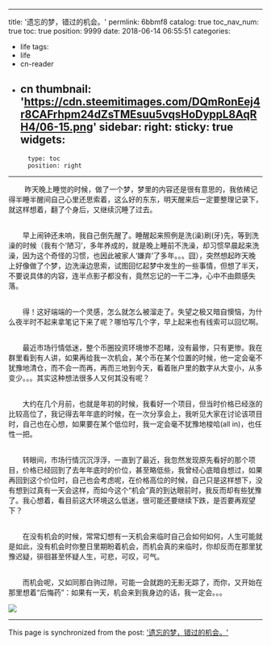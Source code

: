 
---
title: '遗忘的梦，错过的机会。'
permlink: 6bbmf8
catalog: true
toc_nav_num: true
toc: true
position: 9999
date: 2018-06-14 06:55:51
categories:
- life
tags:
- life
- cn-reader
- cn
thumbnail: 'https://cdn.steemitimages.com/DQmRonEej4r8CAFrhpm24dZsTMEsuu5vqsHoDyppL8AqRH4/06-15.png'
sidebar:
    right:
        sticky: true
widgets:
    -
        type: toc
        position: right
---


<html>
<p>&nbsp;　　昨天晚上睡觉的时候，做了一个梦，梦里的内容还是很有意思的，我依稀记得半睡半醒间自己心里还思索着，这么好的东东，明天醒来后一定要整理记录下，就这样想着，翻了个身后，又继续沉睡了过去。<br>
&nbsp;</p>
<p>　　早上闹钟还未响，我自己倒先醒了。睡醒起来照例是洗(澡)刷(牙)先，等到洗澡的时候（我有个‘陋习’，多年养成的，就是晚上睡前不洗澡，却习惯早晨起来洗澡，因为这个奇怪的习惯，也因此被家人‘嫌弃’了多年。。。囧），突然想起昨天晚上好像做了个梦，边洗澡边思索，试图回忆起梦中发生的一些事情，但想了半天，不要说具体的内容，连半点影子都没有，竟然忘记的一干二净，心中不由颇感失落。<br>
&nbsp;</p>
<p>　　得！这好端端的一个灵感，怎么就怎么被溜走了。失望之极又暗自懊恼，为什么夜半时不起来拿笔记下来了呢？哪怕写几个字，早上起来也有线索可以回忆啊。<br>
&nbsp;</p>
<p>　　最近市场行情低迷，整个币圈投资环境惨不忍睹，没有最惨，只有更惨。我在群里看到有人讲，如果再给我一次机会，某个币在某个位置的时候，他一定会毫不犹豫地清仓，而不会一而再，再而三地到今天，看着账户里的数字从大变小，从多变少。。。其实这种想法很多人又何其没有呢？<br>
&nbsp;</p>
<p>　　大约在几个月前，也就是年初的时候，我看好一个项目，但当时价格已经涨的比较高位了，我记得去年年底的时候，在一次分享会上，我听见大家在讨论该项目时，自己也在心想，如果要在某个低位时，我一定会毫不犹豫地梭哈(all in)，也任性一把。<br>
&nbsp;</p>
<p>　　转眼间，市场行情沉沉浮浮，一直到了最近，我忽然发现原先看好的那个项目，价格已经回到了去年年底时的价位，甚至略低些，我曾经心底暗自想过，如果再回到这个价位时，自己也会考虑呢，在价格高位的时候，自己只是这样想下，没有想到过真有一天会这样，而如今这个“机会”真的到达眼前时，我反而却有些犹豫了。我心想着，看目前这大环境这么低迷，很可能还要继续下跌，是否要再观望下？<br>
&nbsp;</p>
<p>　　在没有机会的时候，常常幻想有一天机会来临时自己会如何如何，人生可能就是如此，没有机会时你整日里期盼着机会，而机会真的来临时，你却反而在那里犹豫迟疑，徘徊甚至怀疑人生，可悲，可叹，可气。<br>
&nbsp;</p>
<p>　　而机会呢，又如同那白驹过隙，可能一会就跑的无影无踪了，而你，又开始在那里想着“后悔药”：如果有一天，机会来到我身边的话，我一定会。。。&nbsp;</p>
<p><img src="https://cdn.steemitimages.com/DQmRonEej4r8CAFrhpm24dZsTMEsuu5vqsHoDyppL8AqRH4/06-15.png"/></p>
</html>

- - -

This page is synchronized from the post: ['遗忘的梦，错过的机会。'](https://steemit.com/@rivalhw/6bbmf8)
